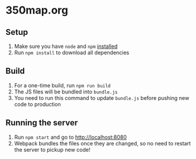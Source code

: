 # 350map.org

## Setup

1. Make sure you have `node` and `npm` [installed](https://nodejs.org/en/download/)
2. Run `npm install` to download all dependencies

## Build

1. For a one-time build, run `npm run build`
2. The JS files will be bundled into `bundle.js`
3. You need to run this command to update `bundle.js` before pushing new code to production

## Running the server

1. Run `npm start` and go to [http://localhost:8080](http://localhost:8080)
2. Webpack bundles the files once they are changed, so no need to restart the server to pickup new code!

